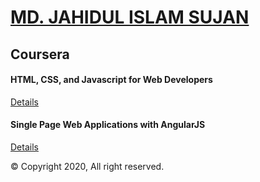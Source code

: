 # [MD. JAHIDUL ISLAM SUJAN](https://jahidofficial.github.io)

## Coursera

#### HTML, CSS, and Javascript for Web Developers

[Details](https://jahidofficial.github.io/MyCourses/Coursera/html-css-javascript-for-web-developers/)

#### Single Page Web Applications with AngularJS

[Details](https://jahidofficial.github.io/MyCourses/Coursera/single-page-web-applications-with-angularjs/)


&copy; Copyright 2020, All right reserved.